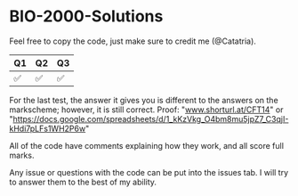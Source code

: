 # BIO-2000-Solutions

Feel free to copy the code, just make sure to credit me (@Catatria).

| Q1| Q2| Q3|
|---|---|---|
| ✅| ✅| ✅|

For the last test, the answer it gives you is different to the answers on the markscheme; however, it is still correct.
Proof: "www.shorturl.at/CFT14" or "https://docs.google.com/spreadsheets/d/1_kKzVkg_O4bm8mu5jpZ7_C3qjI-kHdi7pLFs1WH2P6w"

All of the code have comments explaining how they work, and all score full marks.

Any issue or questions with the code can be put into the issues tab. I will try to answer them to the best of my ability.
